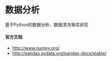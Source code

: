 # 数据分析

基于Python的数据分析、数据清洗等库研究


#### 官方文档
- http://www.numpy.org/
- http://pandas.pydata.org/pandas-docs/stable/